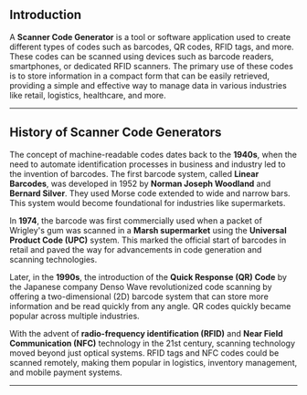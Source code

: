 
## Introduction
A **Scanner Code Generator** is a tool or software application used to create different types of codes such as barcodes, QR codes, RFID tags, and more. These codes can be scanned using devices such as barcode readers, smartphones, or dedicated RFID scanners. The primary use of these codes is to store information in a compact form that can be easily retrieved, providing a simple and effective way to manage data in various industries like retail, logistics, healthcare, and more.

---

## History of Scanner Code Generators

The concept of machine-readable codes dates back to the **1940s**, when the need to automate identification processes in business and industry led to the invention of barcodes. The first barcode system, called **Linear Barcodes**, was developed in 1952 by **Norman Joseph Woodland** and **Bernard Silver**. They used Morse code extended to wide and narrow bars. This system would become foundational for industries like supermarkets.

In **1974**, the barcode was first commercially used when a packet of Wrigley's gum was scanned in a **Marsh supermarket** using the **Universal Product Code (UPC)** system. This marked the official start of barcodes in retail and paved the way for advancements in code generation and scanning technologies.

Later, in the **1990s**, the introduction of the **Quick Response (QR) Code** by the Japanese company Denso Wave revolutionized code scanning by offering a two-dimensional (2D) barcode system that can store more information and be read quickly from any angle. QR codes quickly became popular across multiple industries.

With the advent of **radio-frequency identification (RFID)** and **Near Field Communication (NFC)** technology in the 21st century, scanning technology moved beyond just optical systems. RFID tags and NFC codes could be scanned remotely, making them popular in logistics, inventory management, and mobile payment systems.

---
